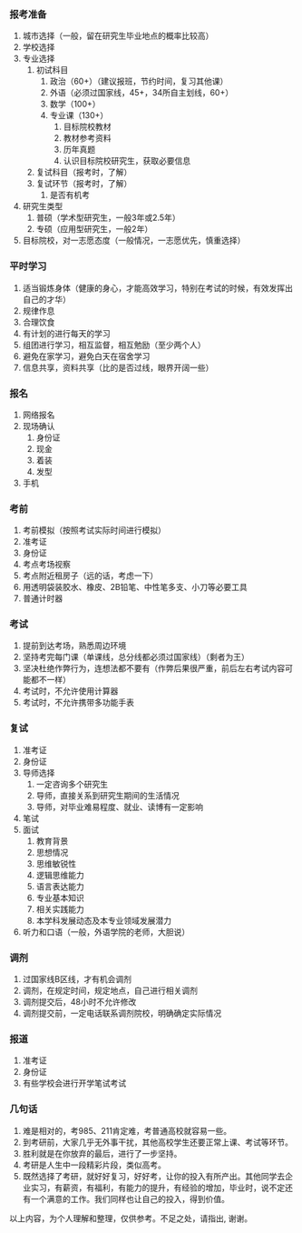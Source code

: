 ### 报考准备 ###
1. 城市选择（一般，留在研究生毕业地点的概率比较高）
2. 学校选择
3. 专业选择
	1. 初试科目
		1. 政治（60+）（建议报班，节约时间，复习其他课）
		2. 外语（必须过国家线，45+，34所自主划线，60+）
		3. 数学（100+）
		4. 专业课（130+）
			1. 目标院校教材
			2. 教材参考资料
			3. 历年真题
			4. 认识目标院校研究生，获取必要信息
	2. 复试科目（报考时，了解）
	3. 复试环节（报考时，了解）
		1. 是否有机考
4. 研究生类型
	1. 普硕（学术型研究生，一般3年或2.5年）
	2. 专硕（应用型研究生，一般2年）
5. 目标院校，对一志愿态度（一般情况，一志愿优先，慎重选择）

### 平时学习 ###
1. 适当锻炼身体（健康的身心，才能高效学习，特别在考试的时候，有效发挥出自己的才华）
2. 规律作息
3. 合理饮食
4. 有计划的进行每天的学习
5. 组团进行学习，相互监督，相互勉励（至少两个人）
6. 避免在家学习，避免白天在宿舍学习
7. 信息共享，资料共享（比的是否过线，眼界开阔一些）

### 报名 ###
1. 网络报名
2. 现场确认
	1. 身份证
	2. 现金
	3. 着装
	4. 发型
3. 手机

### 考前 ###
1. 考前模拟（按照考试实际时间进行模拟）
2. 准考证
3. 身份证
4. 考点考场视察
5. 考点附近租房子（远的话，考虑一下）
6. 用透明袋装胶水、橡皮、2B铅笔、中性笔多支、小刀等必要工具
7. 普通计时器

### 考试 ###
1. 提前到达考场，熟悉周边环境
2. 坚持考完每门课（单课线，总分线都必须过国家线）（剩者为王）
3. 坚决杜绝作弊行为，连想法都不要有（作弊后果很严重，前后左右考试内容可能都不一样）
4. 考试时，不允许使用计算器
5. 考试时，不允许携带多功能手表

### 复试 ###
1. 准考证
2. 身份证
3. 导师选择
	1. 一定咨询多个研究生
	2. 导师，直接关系到研究生期间的生活情况
	3. 导师，对毕业难易程度、就业、读博有一定影响
4. 笔试
5. 面试
	1. 教育背景
	2. 思想情况
	3. 思维敏锐性
	4. 逻辑思维能力
	5. 语言表达能力
	6. 专业基本知识
	7. 相关实践能力
	8. 本学科发展动态及本专业领域发展潜力
6. 听力和口语（一般，外语学院的老师，大胆说）

### 调剂 ###
1. 过国家线B区线，才有机会调剂
2. 调剂，在规定时间，规定地点，自己进行相关调剂
3. 调剂提交后，48小时不允许修改
4. 调剂提交前，一定电话联系调剂院校，明确确定实际情况

### 报道 ###
1. 准考证
2. 身份证
3. 有些学校会进行开学笔试考试

### 几句话 ###
1. 难是相对的，考985、211肯定难，考普通高校就容易一些。
2. 到考研前，大家几乎无外事干扰，其他高校学生还要正常上课、考试等环节。
3. 胜利就是在你放弃的最后，进行了一步坚持。
4. 考研是人生中一段精彩片段，类似高考。
5. 既然选择了考研，就好好复习，好好考，让你的投入有所产出。其他同学去企业实习，有薪资，有福利，有能力的提升，有经验的增加，毕业时，说不定还有一个满意的工作。我们同样也让自己的投入，得到价值。



以上内容，为个人理解和整理，仅供参考。不足之处，请指出, 谢谢。